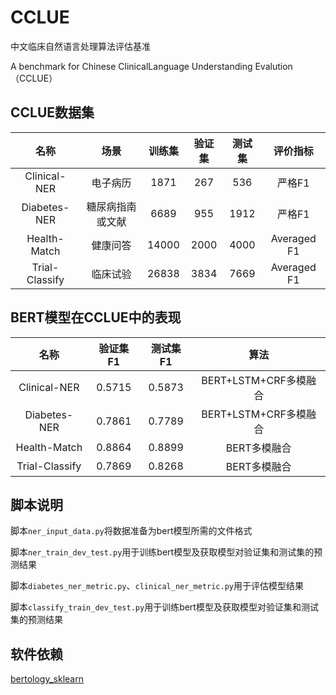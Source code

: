 # CCLUE
中文临床自然语言处理算法评估基准

A benchmark for Chinese ClinicalLanguage Understanding Evalution（CCLUE）

## CCLUE数据集


| 名称 | 场景 | 训练集 | 验证集 | 测试集| 评价指标 |
:-: | :-: | :-: | :-: | :-: | :-:
| Clinical-NER | 电子病历 | 1871 | 267 | 536| 严格F1 |
| Diabetes-NER | 糖尿病指南或文献 | 6689 |955 | 1912|严格F1|
| Health-Match| 健康问答| 14000|2000|4000|Averaged F1|
| Trial-Classify| 临床试验| 26838| 3834| 7669| Averaged F1|


## BERT模型在CCLUE中的表现


| 名称 | 验证集F1 | 测试集F1 | 算法 |
:-: |:-: | :-: | :-: 
| Clinical-NER| 0.5715 | 0.5873 | BERT+LSTM+CRF多模融合|
| Diabetes-NER| 0.7861 | 0.7789	| BERT+LSTM+CRF多模融合 |
| Health-Match| 0.8864 | 0.8899 | BERT多模融合|
|Trial-Classify | 0.7869 | 0.8268| BERT多模融合|


## 脚本说明
脚本`ner_input_data.py`将数据准备为bert模型所需的文件格式

脚本`ner_train_dev_test.py`用于训练bert模型及获取模型对验证集和测试集的预测结果

脚本`diabetes_ner_metric.py`、`clinical_ner_metric.py`用于评估模型结果

脚本`classify_train_dev_test.py`用于训练bert模型及获取模型对验证集和测试集的预测结果

## 软件依赖
[bertology_sklearn](https://github.com/trueto/bertology_sklearn)
